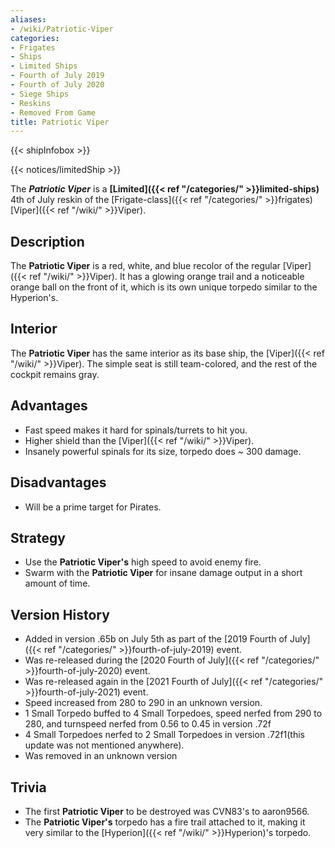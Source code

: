 ```yaml
---
aliases:
- /wiki/Patriotic-Viper
categories:
- Frigates
- Ships
- Limited Ships
- Fourth of July 2019
- Fourth of July 2020
- Siege Ships
- Reskins
- Removed From Game
title: Patriotic Viper
---  
```


{{< shipInfobox >}}   

{{< notices/limitedShip >}} 

The **_Patriotic Viper_** is a **[Limited]({{< ref "/categories/" >}}limited-ships)** 4th of July reskin of the [Frigate-class]({{< ref "/categories/" >}}frigates) [Viper]({{< ref "/wiki/" >}}Viper).

## Description

The **Patriotic Viper** is a red, white, and blue recolor of the regular [Viper]({{< ref "/wiki/" >}}Viper). It has a glowing orange trail and a noticeable orange ball on the front of it, which is its own unique torpedo similar to the Hyperion's.

## Interior

The **Patriotic Viper** has the same interior as its base ship, the [Viper]({{< ref "/wiki/" >}}Viper). The simple seat is still team-colored, and the rest of the cockpit remains gray.

## Advantages

- Fast speed makes it hard for spinals/turrets to hit you.
- Higher shield than the [Viper]({{< ref "/wiki/" >}}Viper).
- Insanely powerful spinals for its size, torpedo does ~ 300 damage.

## Disadvantages

- Will be a prime target for Pirates.

## Strategy

- Use the **Patriotic Viper's** high speed to avoid enemy fire.
- Swarm with the **Patriotic Viper** for insane damage output in a short amount of time.

## Version History 

- Added in version .65b on July 5th as part of the [2019 Fourth of July]({{< ref "/categories/" >}}fourth-of-july-2019) event.
- Was re-released during the [2020 Fourth of July]({{< ref "/categories/" >}}fourth-of-july-2020) event.
- Was re-released again in the [2021 Fourth of July]({{< ref "/categories/" >}}fourth-of-july-2021) event.
- Speed increased from 280 to 290 in an unknown version.
- 1 Small Torpedo buffed to 4 Small Torpedoes, speed nerfed from 290 to 280, and turnspeed nerfed from 0.56 to 0.45 in version .72f
- 4 Small Torpedoes nerfed to 2 Small Torpedoes in version .72f1(this update was not mentioned anywhere).
- Was removed in an unknown version

## Trivia

- The first **Patriotic Viper** to be destroyed was CVN83's to aaron9566.
- The **Patriotic Viper's** torpedo has a fire trail attached to it, making it very similar to the [Hyperion]({{< ref "/wiki/" >}}Hyperion)'s torpedo.